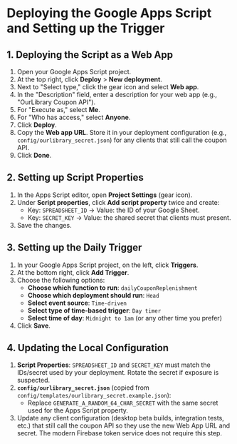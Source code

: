 # Deploying the Google Apps Script and Setting up the Trigger

## 1. Deploying the Script as a Web App

1.  Open your Google Apps Script project.
2.  At the top right, click **Deploy** > **New deployment**.
3.  Next to "Select type," click the gear icon and select **Web app**.
4.  In the "Description" field, enter a description for your web app (e.g., "OurLibrary Coupon API").
5.  For "Execute as," select **Me**.
6.  For "Who has access," select **Anyone**.
7.  Click **Deploy**.
8.  Copy the **Web app URL**. Store it in your deployment configuration (e.g., `config/ourlibrary_secret.json`) for any clients that still call the coupon API.
9.  Click **Done**.

## 2. Setting up Script Properties

1. In the Apps Script editor, open **Project Settings** (gear icon).
2. Under **Script properties**, click **Add script property** twice and create:
   * Key: `SPREADSHEET_ID` → Value: the ID of your Google Sheet.
   * Key: `SECRET_KEY` → Value: the shared secret that clients must present.
3. Save the changes.

## 3. Setting up the Daily Trigger

1.  In your Google Apps Script project, on the left, click **Triggers**.
2.  At the bottom right, click **Add Trigger**.
3.  Choose the following options:
    *   **Choose which function to run**: `dailyCouponReplenishment`
    *   **Choose which deployment should run**: `Head`
    *   **Select event source**: `Time-driven`
    *   **Select type of time-based trigger**: `Day timer`
    *   **Select time of day**: `Midnight to 1am` (or any other time you prefer)
4.  Click **Save**.

## 4. Updating the Local Configuration

1.  **Script Properties**: `SPREADSHEET_ID` and `SECRET_KEY` must match the IDs/secret used by your deployment. Rotate the secret if exposure is suspected.
2.  **`config/ourlibrary_secret.json`** (copied from `config/templates/ourlibrary_secret.example.json`):
    *   Replace `GENERATE_A_RANDOM_64_CHAR_SECRET` with the same secret used for the Apps Script property.
3.  Update any client configuration (desktop beta builds, integration tests, etc.) that still call the coupon API so they use the new Web App URL and secret. The modern Firebase token service does not require this step.
